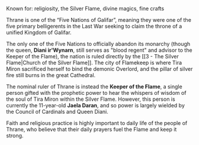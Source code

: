 Known for: religiosity, the Silver Flame, divine magics, fine crafts

Thrane is one of the “Five Nations of Galifar”, meaning they were one of the five primary belligerents in the Last War seeking to claim the throne of a unified Kingdom of Galifar.

The only one of the Five Nations to officially abandon its monarchy (though the queen, **Diani ir'Wynarn**, still serves as "blood regent" and advisor to the Keeper of the Flame), the nation is ruled directly by the [[3 - The Silver Flame|Church of the Silver Flame]]. The city of Flamekeep is where Tira Miron sacrificed herself to bind the demonic Overlord, and the pillar of silver fire still burns in the great Cathedral.

The nominal ruler of Thrane is instead the **Keeper of the Flame**, a single person gifted with the prophetic power to hear the whispers of wisdom of the soul of Tira Miron within the Silver Flame. However, this person is currently the 11-year-old **Jaela Daran**, and so power is largely wielded by the Council of Cardinals and Queen Diani.

Faith and religious practice is highly important to daily life of the people of Thrane, who believe that their daily prayers fuel the Flame and keep it strong.